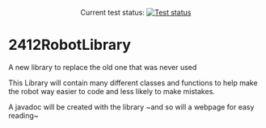 <p align="center">
   Current test status: 
  <a href="https://github.com/robototes/2412RobotLibrary"><img alt="Test status" src="https://github.com/robototes/2412RobotLibrary/workflows/Gradle test/badge.svg"></a>
</p>

# 2412RobotLibrary
A new library to replace the old one that was never used

This Library will contain many different classes and functions to help make the robot way easier to code and less likely to make mistakes.

A javadoc will be created with the library ~and so will a webpage for easy reading~
